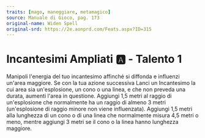 ```yaml
---
traits: [mago, maneggiare, metamagico]
source: Manuale di Gioco, pag. 173
original-name: Widen Spell
original-srd: https://2e.aonprd.com/Feats.aspx?ID=315
---
```


# Incantesimi Ampliati :a: - Talento 1

Manipoli l'energia del tuo incantesimo affinché si diffonda e influenzi un'area
maggiore. Se con la tua azione successiva Lanci un Incantesimo la cui area sia
un'esplosione, un cono o una linea, e che non preveda una durata, aumenti l'area
in questione. Aggiungi 1,5 metri al raggio di un'esplosione che normalmente ha
un raggio di almeno 3 metri (un'esplosione di raggio minore non viene
influenzata). Aggiungi 1,5 metri alla lunghezza di un cono o di una linea che
normalmente misura 4,5 metri o meno, mentre aggiungi 3 metri se il cono o la
linea hanno lunghezza maggiore.
